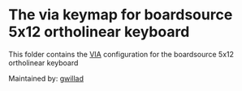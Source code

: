 # The via keymap for boardsource 5x12 ortholinear keyboard

This folder contains the [VIA](https://caniusevia.com/) configuration for the boardsource 5x12 ortholinear keyboard

Maintained by: [gwillad](https://github.com/gwillad)
